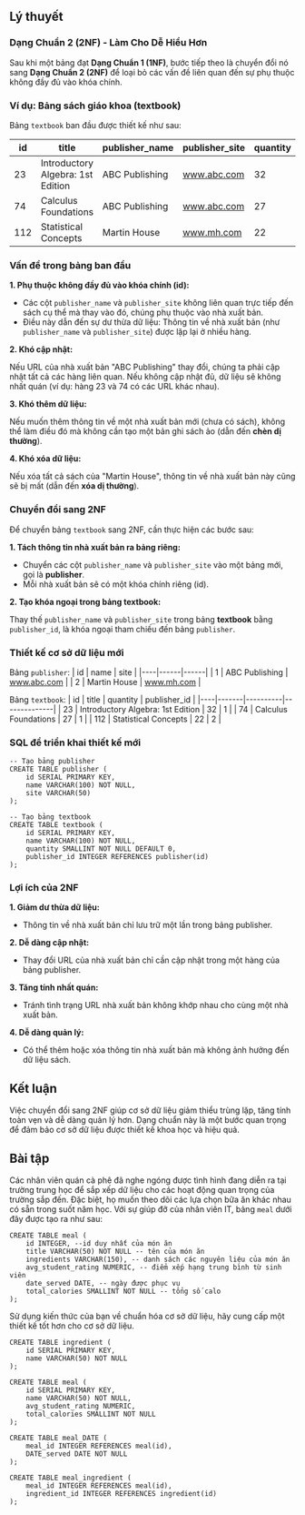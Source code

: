 ## Lý thuyết
### Dạng Chuẩn 2 (2NF) - Làm Cho Dễ Hiểu Hơn
Sau khi một bảng đạt **Dạng Chuẩn 1 (1NF)**, bước tiếp theo là chuyển đổi nó sang **Dạng Chuẩn 2 (2NF)** để loại bỏ các vấn đề liên quan đến sự phụ thuộc không đầy đủ vào khóa chính.

### Ví dụ: Bảng sách giáo khoa (textbook)
Bảng `textbook` ban đầu được thiết kế như sau:

| id | title | publisher_name | publisher_site	| quantity |
|----|-------|----------------|-----------------|----------|
| 23 | Introductory Algebra: 1st Edition | ABC Publishing | www.abc.com | 32 | 
| 74 | Calculus Foundations	| ABC Publishing | www.abc.com	| 27 | 
| 112 | Statistical Concepts | Martin House	| www.mh.com | 22 | 

### Vấn đề trong bảng ban đầu
**1. Phụ thuộc không đầy đủ vào khóa chính (id):**

- Các cột `publisher_name` và `publisher_site` không liên quan trực tiếp đến sách cụ thể mà thay vào đó, chúng phụ thuộc vào nhà xuất bản.
- Điều này dẫn đến sự dư thừa dữ liệu: Thông tin về nhà xuất bản (như `publisher_name` và `publisher_site`) được lặp lại ở nhiều hàng.

**2. Khó cập nhật:**

Nếu URL của nhà xuất bản "ABC Publishing" thay đổi, chúng ta phải cập nhật tất cả các hàng liên quan. Nếu không cập nhật đủ, dữ liệu sẽ không nhất quán (ví dụ: hàng 23 và 74 có các URL khác nhau).

**3. Khó thêm dữ liệu:**

Nếu muốn thêm thông tin về một nhà xuất bản mới (chưa có sách), không thể làm điều đó mà không cần tạo một bản ghi sách ảo (dẫn đến **chèn dị thường**).

**4. Khó xóa dữ liệu:**

Nếu xóa tất cả sách của "Martin House", thông tin về nhà xuất bản này cũng sẽ bị mất (dẫn đến **xóa dị thường**).

### Chuyển đổi sang 2NF
Để chuyển bảng `textbook` sang 2NF, cần thực hiện các bước sau:

**1. Tách thông tin nhà xuất bản ra bảng riêng:**
- Chuyển các cột `publisher_name` và `publisher_site` vào một bảng mới, gọi là **publisher**.
- Mỗi nhà xuất bản sẽ có một khóa chính riêng (id).

**2. Tạo khóa ngoại trong bảng textbook:**

Thay thế `publisher_name` và `publisher_site` trong bảng **textbook** bằng `publisher_id`, là khóa ngoại tham chiếu đến bảng `publisher`.

### Thiết kế cơ sở dữ liệu mới
Bảng `publisher`:
| id | name	| site | 
|----|------|------|
| 1	| ABC Publishing | www.abc.com | 
| 2	| Martin House | www.mh.com | 

Bảng `textbook`:
| id | title | quantity | publisher_id | 
|----|-------|----------|--------------|
| 23 | Introductory Algebra: 1st Edition | 32 | 1 | 
| 74 | Calculus Foundations	| 27 | 1 |
| 112 | Statistical Concepts | 22 | 2 | 

### SQL để triển khai thiết kế mới
```
-- Tạo bảng publisher
CREATE TABLE publisher (
    id SERIAL PRIMARY KEY,
    name VARCHAR(100) NOT NULL,
    site VARCHAR(50)
);

-- Tạo bảng textbook
CREATE TABLE textbook (
    id SERIAL PRIMARY KEY,
    name VARCHAR(100) NOT NULL,
    quantity SMALLINT NOT NULL DEFAULT 0,
    publisher_id INTEGER REFERENCES publisher(id)
);
```

### Lợi ích của 2NF
**1. Giảm dư thừa dữ liệu:**

- Thông tin về nhà xuất bản chỉ lưu trữ một lần trong bảng publisher.

**2. Dễ dàng cập nhật:**

- Thay đổi URL của nhà xuất bản chỉ cần cập nhật trong một hàng của bảng publisher.

**3. Tăng tính nhất quán:**

- Tránh tình trạng URL nhà xuất bản không khớp nhau cho cùng một nhà xuất bản.

**4. Dễ dàng quản lý:**

- Có thể thêm hoặc xóa thông tin nhà xuất bản mà không ảnh hưởng đến dữ liệu sách.
## Kết luận
Việc chuyển đổi sang 2NF giúp cơ sở dữ liệu giảm thiểu trùng lặp, tăng tính toàn vẹn và dễ dàng quản lý hơn. Dạng chuẩn này là một bước quan trọng để đảm bảo cơ sở dữ liệu được thiết kế khoa học và hiệu quả.

## Bài tập
Các nhân viên quán cà phê đã nghe ngóng được tình hình đang diễn ra tại trường trung học để sắp xếp dữ liệu cho các hoạt động quan trọng của trường sắp đến. Đặc biệt, họ muốn theo dõi các lựa chọn bữa ăn khác nhau có sẵn trong suốt năm học. Với sự giúp đỡ của nhân viên IT, bảng `meal` dưới đây được tạo ra như sau:
```
CREATE TABLE meal (
    id INTEGER, --id duy nhất của món ăn
    title VARCHAR(50) NOT NULL -- tên của món ăn
    ingredients VARCHAR(150), -- danh sách các nguyên liệu của món ăn
    avg_student_rating NUMERIC, -- điểm xếp hạng trung bình từ sinh viên
    date_served DATE, -- ngày được phục vụ
    total_calories SMALLINT NOT NULL -- tổng số calo
);
```
Sử dụng kiến thức của bạn về chuẩn hóa cơ sở dữ liệu, hãy cung cấp một thiết kế tốt hơn cho cơ sở dữ liệu.
```
CREATE TABLE ingredient (
    id SERIAL PRIMARY KEY,
    name VARCHAR(50) NOT NULL
);

CREATE TABLE meal (
    id SERIAL PRIMARY KEY,
    name VARCHAR(50) NOT NULL,
    avg_student_rating NUMERIC,
    total_calories SMALLINT NOT NULL
);

CREATE TABLE meal_DATE (
    meal_id INTEGER REFERENCES meal(id),
    DATE_served DATE NOT NULL
);

CREATE TABLE meal_ingredient (
    meal_id INTEGER REFERENCES meal(id),
    ingredient_id INTEGER REFERENCES ingredient(id)
);
```
